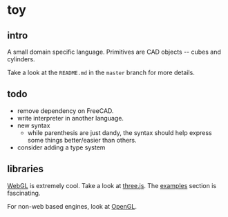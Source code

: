 # toy

## intro

A small domain specific language. Primitives are CAD objects -- cubes and
cylinders.

Take a look at the `README.md` in the `master` branch for more details.

## todo

* remove dependency on FreeCAD.
* write interpreter in another language.
* new syntax
  * while parenthesis are just dandy, the syntax should help express
  some things better/easier than others.
* consider adding a type system

## libraries

[WebGL](https://en.wikipedia.org/wiki/WebGL) is extremely cool.
Take a look at [three.js](https://threejs.org). The [examples](https://threejs.org/examples/) section is fascinating.

For non-web based engines, look at [OpenGL](https://www.opengl.org).
